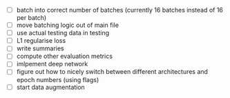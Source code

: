 - [ ] batch into correct number of batches (currently 16 batches instead of 16 per batch)
- [ ] move batching logic out of main file
- [ ] use actual testing data in testing
- [ ] L1 regularise loss
- [ ] write summaries
- [ ] compute other evaluation metrics
- [ ] imlpement deep network
- [ ] figure out how to nicely switch between different architectures and epoch numbers (using flags)
- [ ] start data augmentation
